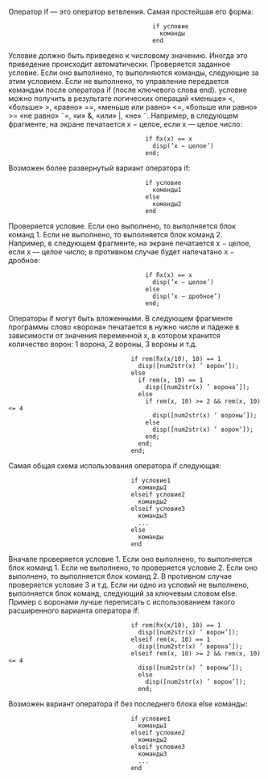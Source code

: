 Оператор if — это оператор ветвления. Самая простейшая его форма: 

                                            if условие 
                                              команды 
                                            end

Условие должно быть приведено к числовому значению. Иногда это приведение происходит автоматически. Проверяется заданное условие. Если оно выполнено, то выполняются команды, следующие за этим условием. Если не выполнено, то управление передается командам после оператора if (после ключевого слова end). условие можно получить в результате логических операций «меньше» <, «больше» >, «равно» ==, «меньше или равно» <=, «больше или равно» >= «не равно» ˜=, «и» &, «или» |, «не» ˜. Например, в следующем фрагменте, на экране печатается x − целое, если x — целое число: 

                                          if ﬁx(x) == x 
                                            disp(’x − целое’) 
                                          end; 

Возможен более развернутый вариант оператора if: 

                                          if условие 
                                            команды1 
                                          else 
                                            команды2 
                                          end

Проверяется условие. Если оно выполнено, то выполняется блок команд 1. Если не выполнено, то выполняется блок команд 2. Например, в следующем фрагменте, на экране печатается x − целое, если x — целое число; в противном случае будет напечатано x − дробное: 

                                          if ﬁx(x) == x 
                                            disp(’x − целое’) 
                                          else 
                                            disp(’x − дробное’) 
                                          end; 
                                          
Операторы if могут быть вложенными. В следующем фрагменте программы слово «ворона» печатается в нужно числе и падеже в зависимости от значения переменной x, в котором хранится количество ворон: 1 ворона, 2 вороны, 3 вороны и т.д. 

                                      if rem(ﬁx(x/10), 10) == 1 
                                        disp([num2str(x) ’ ворон’]); 
                                      else 
                                        if rem(x, 10) == 1 
                                          disp([num2str(x) ’ ворона’]); 
                                        else 
                                          if rem(x, 10) >= 2 && rem(x, 10) <= 4 
                                            disp([num2str(x) ’ вороны’]); 
                                          else 
                                            disp([num2str(x) ’ ворон’]); 
                                          end; 
                                        end; 
                                      end; 

Самая общая схема использования оператора if следующая: 

                                      if условие1 
                                        команды1 
                                      elseif условие2 
                                        команды2 
                                      elseif условие3 
                                        команды3 
                                        ...
                                      else 
                                        команды
                                      end

Вначале проверяется условие 1. Если оно выполнено, то выполняется блок команд 1. Если не выполнено, то проверяется условие 2. Если оно выполнено, то выполняется блок команд 2. В противном случае проверяется условие 3 и т.д. Если ни одно из условий не выполнено, выполняется блок команд, следующий за ключевым словом else. Пример с воронами лучше переписать с использованием такого расширенного варианта оператора if: 

                                      if rem(ﬁx(x/10), 10) == 1 
                                        disp([num2str(x) ’ ворон’]); 
                                      elseif rem(x, 10) == 1 
                                        disp([num2str(x) ’ ворона’]); 
                                      elseif rem(x, 10) >= 2 && rem(x, 10) <= 4 
                                        disp([num2str(x) ’ вороны’]); 
                                        else 
                                          disp([num2str(x) ’ ворон’]); 
                                        end; 
                                        
  Возможен вариант оператора if без последнего блока else команды: 
  
                                      if условие1 
                                        команды1 
                                      elseif условие2 
                                        команды2 
                                      elseif условие3 
                                        команды3
                                        ... 
                                      end

